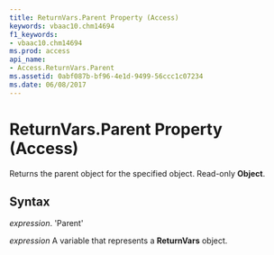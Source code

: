 ```yaml
---
title: ReturnVars.Parent Property (Access)
keywords: vbaac10.chm14694
f1_keywords:
- vbaac10.chm14694
ms.prod: access
api_name:
- Access.ReturnVars.Parent
ms.assetid: 0abf087b-bf96-4e1d-9499-56ccc1c07234
ms.date: 06/08/2017
---
```



# ReturnVars.Parent Property (Access)

Returns the parent object for the specified object. Read-only  **Object**.


## Syntax

 _expression_. 'Parent'

 _expression_ A variable that represents a **ReturnVars** object.


